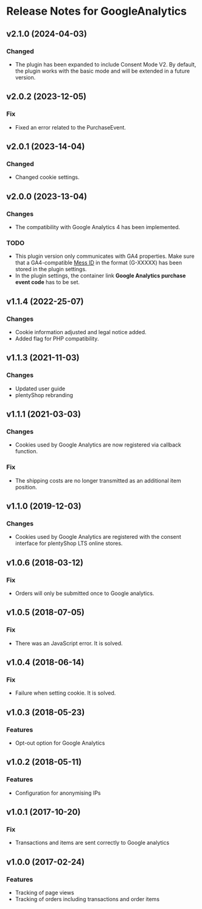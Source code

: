 # Release Notes for GoogleAnalytics

## v2.1.0 (2024-04-03)

### Changed
- The plugin has been expanded to include Consent Mode V2. By default, the plugin works with the basic mode and will be extended in a future version.

## v2.0.2 (2023-12-05)

### Fix
- Fixed an error related to the PurchaseEvent.

## v2.0.1 (2023-14-04)

### Changed
- Changed cookie settings.

## v2.0.0 (2023-13-04)

### Changes
- The compatibility with Google Analytics 4 has been implemented.

### TODO
- This plugin version only communicates with GA4 properties. Make sure that a GA4-compatible <a href="https://support.google.com/analytics/answer/12270356" target="_blank">Mess ID</a> in the format (G-XXXXX) has been stored in the plugin settings.
- In the plugin settings, the container link **Google Analytics purchase event code** has to be set.

## v1.1.4 (2022-25-07)

### Changes
- Cookie information adjusted and legal notice added.
- Added flag for PHP compatibility. 

## v1.1.3 (2021-11-03)

### Changes
- Updated user guide
- plentyShop rebranding

## v1.1.1 (2021-03-03)

### Changes
- Cookies used by Google Analytics are now registered via callback function.

### Fix
- The shipping costs are no longer transmitted as an additional item position.

## v1.1.0 (2019-12-03)
### Changes
- Cookies used by Google Analytics are registered with the consent interface for plentyShop LTS online stores.

## v1.0.6 (2018-03-12)
### Fix
- Orders will only be submitted once to Google analytics.

## v1.0.5 (2018-07-05)
### Fix
- There was an JavaScript error. It is solved.

## v1.0.4 (2018-06-14)
### Fix
- Failure when setting cookie. It is solved.

## v1.0.3 (2018-05-23)
### Features
- Opt-out option for Google Analytics

## v1.0.2 (2018-05-11)
### Features
- Configuration for anonymising IPs

## v1.0.1 (2017-10-20)
### Fix
- Transactions and items are sent correctly to Google analytics

## v1.0.0 (2017-02-24)
### Features
- Tracking of page views
- Tracking of orders including transactions and order items
